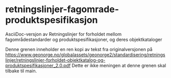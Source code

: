 # retningslinjer-fagomrade-produktspesifikasjon
AsciiDoc-versjon av Retningslinjer for forholdet mellom fagområdestandarder og produktspesifikasjoner, og deres objektkataloger

Denne grenen inneholder en ren kopi av tekst fra originalversjonen på https://www.geonorge.no/globalassets/geonorge2/standardisering/retningslinjer/retningslinjer-forholdet-objektkatalog-og-produktspesifikasjoner_2.0.pdf
Dette er ikke meningen at denne grenen skal tilbake til main.
